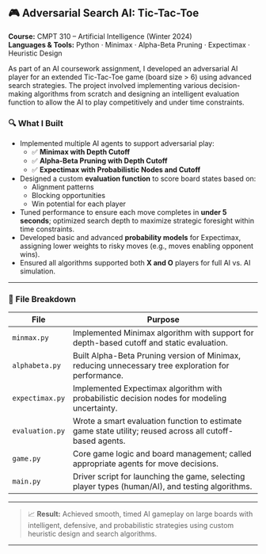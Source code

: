 ## 🎮 Adversarial Search AI: Tic-Tac-Toe
**Course:** CMPT 310 – Artificial Intelligence (Winter 2024)  
**Languages & Tools:** Python · Minimax · Alpha-Beta Pruning · Expectimax · Heuristic Design

As part of an AI coursework assignment, I developed an adversarial AI player for an extended Tic-Tac-Toe game (board size > 6) using advanced search strategies. The project involved implementing various decision-making algorithms from scratch and designing an intelligent evaluation function to allow the AI to play competitively and under time constraints.

### 🔍 What I Built
- Implemented multiple AI agents to support adversarial play:
  - ✅ **Minimax with Depth Cutoff**
  - ✅ **Alpha-Beta Pruning with Depth Cutoff**
  - ✅ **Expectimax with Probabilistic Nodes and Cutoff**
- Designed a custom **evaluation function** to score board states based on:
  - Alignment patterns
  - Blocking opportunities
  - Win potential for each player
- Tuned performance to ensure each move completes in **under 5 seconds**; optimized search depth to maximize strategic foresight within time constraints.
- Developed basic and advanced **probability models** for Expectimax, assigning lower weights to risky moves (e.g., moves enabling opponent wins).
- Ensured all algorithms supported both **X and O** players for full AI vs. AI simulation.

---

### 📁 File Breakdown

| **File**                  | **Purpose**                                                                                         |
|---------------------------|-----------------------------------------------------------------------------------------------------|
| `minmax.py`               | Implemented Minimax algorithm with support for depth-based cutoff and static evaluation.           |
| `alphabeta.py`            | Built Alpha-Beta Pruning version of Minimax, reducing unnecessary tree exploration for performance. |
| `expectimax.py`           | Implemented Expectimax algorithm with probabilistic decision nodes for modeling uncertainty.        |
| `evaluation.py`           | Wrote a smart evaluation function to estimate game state utility; reused across all cutoff-based agents. |
| `game.py`                 | Core game logic and board management; called appropriate agents for move decisions.                 |
| `main.py`                 | Driver script for launching the game, selecting player types (human/AI), and testing algorithms.     |

---

> 📈 **Result:** Achieved smooth, timed AI gameplay on large boards with intelligent, defensive, and probabilistic strategies using custom heuristic design and search algorithms.

---